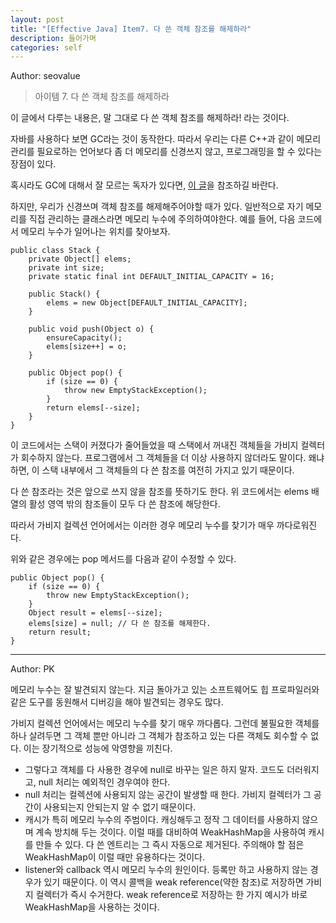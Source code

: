 ```yaml
---
layout: post
title: "[Effective Java] Item7. 다 쓴 객체 참조를 해제하라"
description: 들어가며
categories: self
---
```


Author: seovalue

> 아이템 7. 다 쓴 객체 참조를 해제하라

이 글에서 다루는 내용은, 말 그대로 다 쓴 객체 참조를 해제하라! 라는 것이다.

자바를 사용하다 보면 GC라는 것이 동작한다. 따라서 우리는 다른 C++과 같이 메모리 관리를 필요로하는 언어보다 좀 더 메모리를 신경쓰지 않고, 프로그래밍을 할 수 있다는 장점이 있다.

혹시라도 GC에 대해서 잘 모르는 독자가 있다면, [이 글](https://joanne.tistory.com/267)을 참조하길 바란다.

하지만, 우리가 신경쓰며 객체 참조를 해제해주어야할 때가 있다. 일반적으로 자기 메모리를 직접 관리하는 클래스라면 메모리 누수에 주의하여야한다. 예를 들어, 다음 코드에서 메모리 누수가 일어나는 위치를 찾아보자.

```
public class Stack {
    private Object[] elems;
    private int size;
    private static final int DEFAULT_INITIAL_CAPACITY = 16;
    
    public Stack() {
        elems = new Object[DEFAULT_INITIAL_CAPACITY];
    }
    
    public void push(Object o) {
        ensureCapacity();
        elems[size++] = o;
    }
    
    public Object pop() {
        if (size == 0) {
            throw new EmptyStackException();
        }
        return elems[--size];
    }
}
```

이 코드에서는 스택이 커졌다가 줄어들었을 때 스택에서 꺼내진 객체들을 가비지 컬렉터가 회수하지 않는다. 프로그램에서 그 객체들을 더 이상 사용하지 않더라도 말이다. 왜냐하면, 이 스택 내부에서 그 객체들의 다 쓴 참조를 여전히 가지고 있기 때문이다.

다 쓴 참조라는 것은 앞으로 쓰지 않을 참조를 뜻하기도 한다. 위 코드에서는 elems 배열의 활성 영역 밖의 참조들이 모두 다 쓴 참조에 해당한다.

따라서 가비지 컬렉션 언어에서는 이러한 경우 메모리 누수를 찾기가 매우 까다로워진다.

위와 같은 경우에는 pop 메서드를 다음과 같이 수정할 수 있다.

```
public Object pop() {
    if (size == 0) {
        throw new EmptyStackException();
    }
    Object result = elems[--size];
    elems[size] = null; // 다 쓴 참조를 해제한다.
    return result;
}
```

-----

Author: PK

메모리 누수는 잘 발견되지 않는다. 지금 돌아가고 있는 소프트웨어도 힙 프로파일러와 같은 도구를 동원해서 디버깅을 해야 발견되는 경우도 많다.

가비지 컬렉션 언어에서는 메모리 누수를 찾기 매우 까다롭다. 그런데 불필요한 객체를 하나 살려두면 그 객체 뿐만 아니라 그 객체가 참조하고 있는 다른 객체도 회수할 수 없다. 이는 장기적으로 성능에 악영향을 끼친다.

- 그렇다고 객체를 다 사용한 경우에 null로 바꾸는 일은 하지 말자. 코드도 더러워지고, null 처리는 예외적인 경우여야 한다.
- null 처리는 컬렉션에 사용되지 않는 공간이 발생할 때 한다. 가비지 컬렉터가 그 공간이 사용되는지 안되는지 알 수 없기 때문이다.
- 캐시가 특히 메모리 누수의 주범이다. 캐싱해두고 정작 그 데이터를 사용하지 않으며 계속 방치해 두는 것이다. 이럴 때를 대비하여 WeakHashMap을 사용하여 캐시를 만들 수 있다. 다 쓴 엔트리는 그 즉시 자동으로 제거된다. 주의해야 할 점은 WeakHashMap이 이럴 때만 유용하다는 것이다.
- listener와 callback 역시 메모리 누수의 원인이다. 등록만 하고 사용하지 않는 경우가 있기 때문이다. 이 역시 콜백을 weak reference(약한 참조)로 저장하면 가비지 컬렉터가 즉시 수거한다. weak reference로 저장하는 한 가지 예시가 바로 WeakHashMap을 사용하는 것이다.
